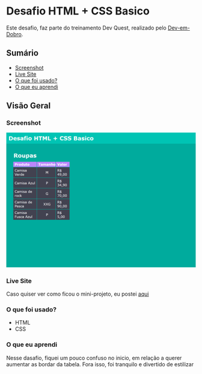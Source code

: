 # Desafio HTML + CSS Basico

Este desafio, faz parte do treinamento Dev Quest, realizado pelo [Dev-em-Dobro](https://www.youtube.com/c/DevemDobro).

## Sumário

  - [Screenshot](#screenshot)
  - [Live Site](#live-site)
  - [O que foi usado?](#o-que-foi-usado?)
  - [O que eu aprendi](#o-que-eu-aprendi)

## Visão Geral

### Screenshot

![](img/full-size-capture.png)

### Live Site

Caso quiser ver como ficou o mini-projeto, eu postei [aqui](https://legss.github.io/desafio-html-css-basico/)


### O que foi usado?

- HTML
- CSS

### O que eu aprendi

Nesse dasafio, fiquei um pouco confuso no inicio, em relação a querer aumentar as bordar da tabela. Fora isso, foi tranquilo e divertido de estilizar

